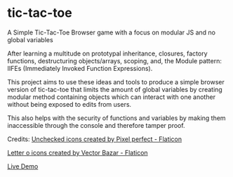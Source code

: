 # tic-tac-toe
A Simple Tic-Tac-Toe Browser game with a focus on modular JS and no global variables

After learning a multitude on prototypal inheritance, closures,
factory functions, destructuring objects/arrays, scoping, and, 
the Module pattern: IIFEs (Immediately Invoked Function Expressions).

This project aims to use these ideas and tools to produce
a simple browser version of tic-tac-toe that limits the
amount of global variables by creating modular method 
containing objects which can interact with one another
without being exposed to edits from users.

This also helps with the security of functions and variables
by making them inaccessible through the console and therefore
tamper proof.

Credits: 
<a href="https://www.flaticon.com/free-icons/unchecked" title="unchecked icons">Unchecked icons created by Pixel perfect - Flaticon</a>

<a href="https://www.flaticon.com/free-icons/letter-o" title="letter o icons">Letter o icons created by Vector Bazar - Flaticon</a>

<a href="arminas-bartkus.github.io/tic-tac-toe" target = "_blank" rel="noopener noreferrer">Live Demo</a>